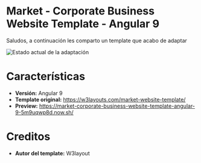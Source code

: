 # Market - Corporate Business Website Template - Angular 9

Saludos, a continuación les comparto un template que acabo de adaptar 

![Estado actual de la adaptación](https://w3layouts.b-cdn.net/wp-content/uploads/2020/01/Frame-14-5-1.jpg)


# Características

 - **Versión:** Angular 9
 - **Template original:** https://w3layouts.com/market-website-template/
 - **Preview:** https://market-corporate-business-website-template-angular-9-5m9uqwp8d.now.sh/

 
# Creditos
- **Autor del template:** W3layout

